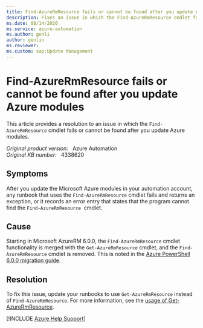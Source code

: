 ```yaml
---
title: Find-AzureRmResource fails or cannot be found after you update Azure modules
description: Fixes an issue in which the Find-AzureRmResource cmdlet fails or cannot be found after you update Azure modules.
ms.date: 08/14/2020
ms.service: azure-automation
ms.author: genli
author: genlin
ms.reviewer: 
ms.custom: sap:Update Management
---
```

# Find-AzureRmResource fails or cannot be found after you update Azure modules

This article provides a resolution to an issue in which the `Find-AzureRmResource` cmdlet fails or cannot be found after you update Azure modules.

_Original product version:_ &nbsp; Azure Automation  
_Original KB number:_ &nbsp; 4338620

## Symptoms

After you update the Microsoft Azure modules in your automation account, any runbook that uses the `Find-AzureRmResource` cmdlet fails and returns an exception, or it records an error entry that states that the program cannot find the `Find-AzureRmResource`  cmdlet.

## Cause

Starting in Microsoft AzureRM 6.0.0, the `Find-AzureRmResource` cmdlet functionality is merged with the `Get-AzureRmResource` cmdlet, and the `Find-AzureRmResource` cmdlet is removed. This is noted in the [Azure PowerShell 6.0.0 migration guide](https://github.com/Azure/azure-powershell/blob/preview/documentation/migration-guides/migration-guide.6.0.0.md#breaking-changes-to-azurermresources-cmdlets).

## Resolution

To fix this issue, update your runbooks to use `Get-AzureRmResource` instead of `Find-AzureRmResource`. For more information, see the [usage of Get-AzureRmResource](/previous-versions/powershell/module/azurerm.resources/get-azurermresource).

[!INCLUDE [Azure Help Support](../../../includes/azure-help-support.md)]

